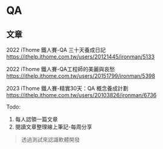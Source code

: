 # QA

## 文章

2022 iThome 鐵人賽-QA 三十天養成日記
<https://ithelp.ithome.com.tw/users/20121445/ironman/5133>

2022 iThome 鐵人賽-QA工程師的美麗與哀愁
<https://ithelp.ithome.com.tw/users/20151799/ironman/5398>

2023 iThome 鐵人賽-精實30天：QA 概念養成計劃
<https://ithelp.ithome.com.tw/users/20103826/ironman/6736>

Todo:
1. 每人認領一篇文章
2. 閱讀文章整理線上筆記-每周分享

> 透過測試來認識軟體開發